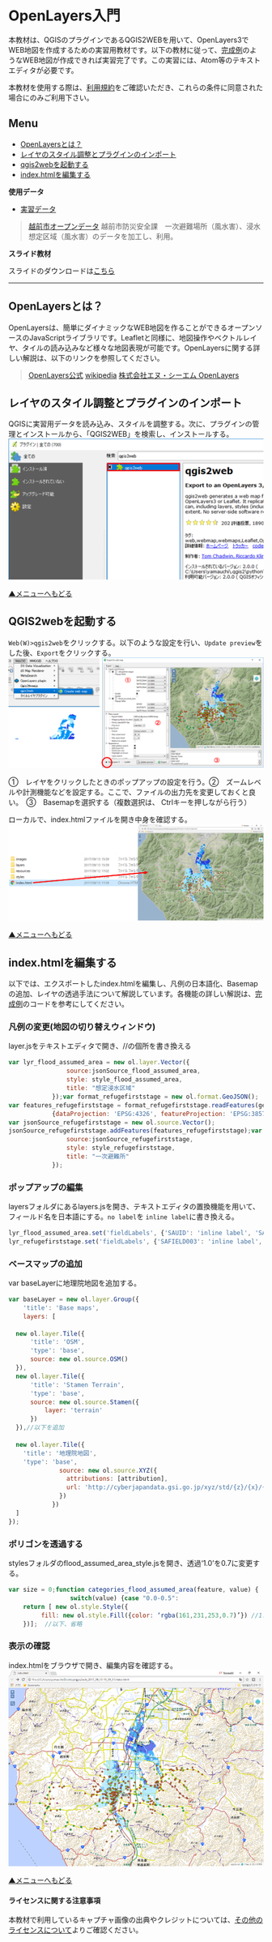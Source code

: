 # OpenLayers入門
本教材は、QGISのプラグインであるQGIS2WEBを用いて、OpenLayers3でWEB地図を作成するための実習用教材です。以下の教材に従って、[完成例](https://yamauchi-inochu.github.io/ol3-test/index.html)のようなWEB地図が作成できれば実習完了です。この実習には、Atom等のテキストエディタが必要です。

本教材を使用する際は、[利用規約]をご確認いただき、これらの条件に同意された場合にのみご利用下さい。


[利用規約]:../../../../master/利用規約.md

**Menu**
------
* [OpenLayersとは？](#OpenLayersとは)
* [レイヤのスタイル調整とプラグインのインポート](#レイヤのスタイル調整とプラグインのインポート)
* [qgis2webを起動する](#qgis2leafを起動する)
* [index.htmlを編集する](#index.htmlを編集する)

**使用データ**

* [実習データ](https://raw.githubusercontent.com/gis-oer/datasets/master/vector/echizen.zip)
> [越前市オープンデータ] 越前市防災安全課　一次避難場所（風水害）、浸水想定区域（風水害）のデータを加工し、利用。

[越前市オープンデータ]:http://www.city.echizen.lg.jp/office/010/021/open-data-echizen.html

**スライド教材**

スライドのダウンロードは[こちら](../../../../../raw/master/GISオープン教材/インターネットの活用に関する教材/Leaflet/eaflet.pptx)

---

## OpenLayersとは？
OpenLayersは、簡単にダイナミックなWEB地図を作ることができるオープンソースのJavaScriptライブラリです。Leafletと同様に、地図操作やベクトルレイヤ、タイルの読み込みなど様々な地図表現が可能です。OpenLayersに関する詳しい解説は、以下のリンクを参照してください。

> [OpenLayers公式](http://openlayers.org/)
> [wikipedia](https://ja.wikipedia.org/wiki/OpenLayers)
> [株式会社エヌ・シーエム OpenLayers](http://www.ncm-git.co.jp/pr/brain/experience/openlayers.html)

## レイヤのスタイル調整とプラグインのインポート
QGISに実習用データを読み込み、スタイルを調整する。次に、プラグインの管理とインストールから、「QGIS2WEB」を検索し、インストールする。
![QGISで調整](pic/leafpic_2.png)

[▲メニューへもどる]

## QGIS2webを起動する
`Web(W)>qgis2web`をクリックする。以下のような設定を行い、`Update preview`をした後、`Export`をクリックする。
![QGIS2Leaf](pic/leafpic_3.png)

①　レイヤをクリックしたときのポップアップの設定を行う。②　ズームレベルや計測機能などを設定する。ここで、ファイルの出力先を変更しておくと良い。　③　Basemapを選択する（複数選択は、 Ctrlキーを押しながら行う）

ローカルで、index.htmlファイルを開き中身を確認する。
![QGIS2Leaf](pic/leafpic_4.png)

[▲メニューへもどる]

## index.htmlを編集する
以下では、エクスポートしたindex.htmlを編集し、凡例の日本語化、Basemapの追加、レイヤの透過手法について解説しています。各機能の詳しい解説は、[完成例](https://yamauchi-inochu.github.io/ol3-test/index.html)のコードを参考にしてください。

### 凡例の変更(地図の切り替えウィンドウ)
layer.jsをテキストエディタで開き、//の個所を書き換える

```JavaScript
var lyr_flood_assumed_area = new ol.layer.Vector({
                source:jsonSource_flood_assumed_area,
                style: style_flood_assumed_area,
                title: "想定浸水区域"
            });var format_refugefirststage = new ol.format.GeoJSON();
var features_refugefirststage = format_refugefirststage.readFeatures(geojson_refugefirststage,
            {dataProjection: 'EPSG:4326', featureProjection: 'EPSG:3857'});
var jsonSource_refugefirststage = new ol.source.Vector();
jsonSource_refugefirststage.addFeatures(features_refugefirststage);var lyr_refugefirststage = new ol.layer.Vector({
                source:jsonSource_refugefirststage,
                style: style_refugefirststage,
                title: "一次避難所"
            });
```

### ポップアップの編集
layersフォルダにあるlayers.jsを開き、テキストエディタの置換機能を用いて、フィールド名を日本語にする。`no label`を `inline label`に書き換える。

```JavaScript
lyr_flood_assumed_area.set('fieldLabels', {'SAUID': 'inline label', 'SAUPDATE': 'inline label', 'SAFIELD000': 'inline label', 'SAFIELD001': 'inline label', });
lyr_refugefirststage.set('fieldLabels', {'SAFIELD003': 'inline label', 'SAFIELD004': 'inline label', 'SAFIELD005': 'inline label', 'SAFIELD006': 'inline label', 'test': 'inline label', });
```



### ベースマップの追加
var baseLayerに地理院地図を追加する。

```JavaScript
var baseLayer = new ol.layer.Group({
    'title': 'Base maps',
    layers: [

  new ol.layer.Tile({
      'title': 'OSM',
      'type': 'base',
      source: new ol.source.OSM()
  }),
  new ol.layer.Tile({
      'title': 'Stamen Terrain',
      'type': 'base',
      source: new ol.source.Stamen({
          layer: 'terrain'
      })
  }),//以下を追加

  new ol.layer.Tile({
    'title': '地理院地図',
    'type': 'base',
              source: new ol.source.XYZ({
                attributions: [attribution],
                url: 'http://cyberjapandata.gsi.go.jp/xyz/std/{z}/{x}/{y}.png'
              })
            })
  ]
});
```

### ポリゴンを透過する
stylesフォルダのflood_assumed_area_style.jsを開き、透過‘1.0’を0.7に変更する。

```JavaScript
var size = 0;function categories_flood_assumed_area(feature, value) {
                 switch(value) {case "0.0-0.5":
	return [ new ol.style.Style({
         fill: new ol.style.Fill({color: ‘rgba(161,231,253,0.7)’}) //1.0から0.7にする
    })];  //以下、省略


```

### 表示の確認
index.htmlをブラウザで開き、編集内容を確認する。
![QGIS2Leaf](pic/leafpic_10.png)

[▲メニューへもどる]

#### ライセンスに関する注意事項
本教材で利用しているキャプチャ画像の出典やクレジットについては、[その他のライセンスについて]よりご確認ください。

[その他のライセンスについて]:../../その他のライセンスについて.md
[▲メニューへもどる]:QGISとLeafletの連携.md#menu
